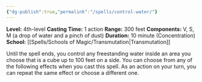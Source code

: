 ```yaml
---
{"dg-publish":true,"permalink":"/spells/control-water/"}
---
```


**Level:** 4th-level
**Casting Time:** 1 action
**Range:** 300 feet
**Components:** V, S, M (a drop of water and a pinch of dust)
**Duration:** 10 minute (Concentration)
**School:** [[Spells/Schools of Magic/Transmutation\|Transmutation]]

Until the spell ends, you control any freestanding water inside an area you choose that is a cube up to 100 feet on a side. You can choose from any of the following effects when you cast this spell. As an action on your turn, you can repeat the same effect or choose a different one.